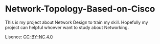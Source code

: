 # Network-Topology-Based-on-Cisco
This is my project about Network Design to train my skill. Hopefully my project can helpful whoever want to study about Networking.

Lisence: [CC-BY-NC 4.0](https://creativecommons.org/licenses/by-nc/4.0/)

